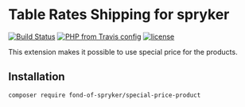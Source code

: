 # Table Rates Shipping for spryker
[![Build Status](https://travis-ci.org/fond-of/spryker-special-price-product.svg?branch=master)](https://travis-ci.org/fond-of/spryker-special-price-product)
[![PHP from Travis config](https://img.shields.io/travis/php-v/symfony/symfony.svg)](https://php.net/)
[![license](https://img.shields.io/github/license/mashape/apistatus.svg)](https://packagist.org/packages/fond-of-spryker/special-price-product)


This extension makes it possible to use special price for the products.

## Installation

```
composer require fond-of-spryker/special-price-product
```